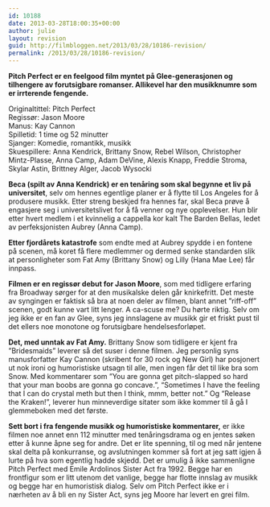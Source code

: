 ```yaml
---
id: 10188
date: 2013-03-28T18:00:35+00:00
author: julie
layout: revision
guid: http://filmbloggen.net/2013/03/28/10186-revision/
permalink: /2013/03/28/10186-revision/
---
```

**Pitch Perfect er en feelgood film myntet på Glee-generasjonen og tilhengere av forutsigbare romanser. Allikevel har den musikknumre som er irrterende fengende.**

Originaltittel: Pitch Perfect  
Regissør: Jason Moore  
Manus: Kay Cannon  
Spilletid: 1 time og 52 minutter  
Sjanger: Komedie, romantikk, musikk  
Skuespillere: Anna Kendrick, Brittany Snow, Rebel Wilson, Christopher Mintz-Plasse, Anna Camp, Adam DeVine, Alexis Knapp, Freddie Stroma, Skylar Astin, Brittney Alger, Jacob Wysocki

<!--more-->

**Beca (spilt av Anna Kendrick) er en tenåring som skal begynne et liv på universitet**, selv om hennes egentlige planer er å flytte til Los Angeles for å produsere musikk. Etter streng beskjed fra hennes far, skal Beca prøve å engasjere seg i universitetslivet for å få venner og nye opplevelser. Hun blir etter hvert medlem i et kvinnelig a cappella kor kalt The Barden Bellas, ledet av perfeksjonisten Aubrey (Anna Camp).

**Etter fjordårets katastrofe** som endte med at Aubrey spydde i en fontene på scenen, må koret få flere medlemmer og dermed senke standarden slik at personligheter som Fat Amy (Brittany Snow) og Lilly (Hana Mae Lee) får innpass.

**Filmen er en regissør debut for Jason Moore**, som med tidligere erfaring fra Broadway sørger for at den musikalske delen går knirkefritt. Det meste av syngingen er faktisk så bra at noen deler av filmen, blant annet ”riff-off” scenen, godt kunne vart litt lenger. A ca-scuse me? Du hørte riktig. Selv om jeg ikke er en fan av Glee, syns jeg innslagene av musikk gir et friskt pust til det ellers noe monotone og forutsigbare hendelsesforløpet.

**Det, med unntak av Fat Amy.** Brittany Snow som tidligere er kjent fra ”Bridesmaids” leverer så det suser i denne filmen. Jeg personlig syns manusforfatter Kay Cannon (skribent for 30 rock og New Girl) har posjonert ut nok ironi og humoristiske utsagn til alle, men ingen får det til like bra som Snow. Med kommentarer som ”You are gonna get pitch-slapped so hard that your man boobs are gonna go concave.”, “Sometimes I have the feeling that I can do crystal meth but then I think, mmm, better not.” Og “Release the Kraken!”, leverer hun minneverdige sitater som ikke kommer til å gå I glemmeboken med det første.

**Sett bort i fra fengende musikk og humoristiske kommentarer,** er ikke filmen noe annet enn 112 minutter med tenåringsdrama og en jentes søken etter å kunne åpne seg for andre. Det er lite spenning, til og med når jentene skal delta på konkurranse, og avslutningen kommer så fort at jeg satt igjen å lurte på hva som egentlig hadde skjedd. Det er umulig å ikke sammenligne Pitch Perfect med Emile Ardolinos Sister Act fra 1992. Begge har en frontfigur som er litt utenom det vanlige, begge har flotte innslag av musikk og begge har en humoristisk dialog. Selv om Pitch Perfect ikke er i nærheten av å bli en ny Sister Act, syns jeg Moore har levert en grei film.